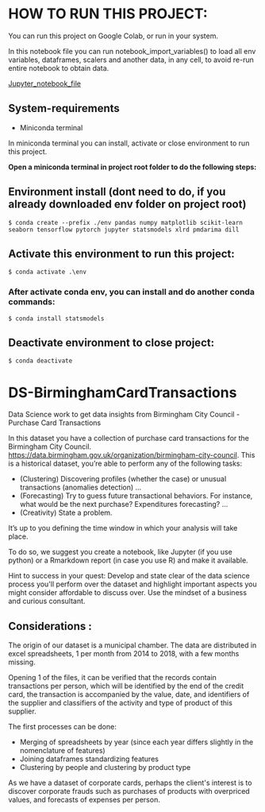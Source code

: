 # HOW TO RUN THIS PROJECT:
You can run this project on Google Colab, or run in your system.

In this notebook file you can run notebook_import_variables() to load all env variables, dataframes, scalers and another data, in any cell, to avoid re-run entire notebook to obtain data.

[Jupyter_notebook_file](https://github.com/ddlandim/DS-BirminghamCardTransactions/blob/main/notebooks/BirminghamCC_PurchaseCardTransactions.ipynb)

## System-requirements
 - Miniconda terminal

In miniconda terminal you can install, activate or close environment to run this project.

**Open a miniconda terminal in project root folder to do the following steps:**

## Environment install (dont need to do, if you already downloaded env folder on project root)
    $ conda create --prefix ./env pandas numpy matplotlib scikit-learn seaborn tensorflow pytorch jupyter statsmodels xlrd pmdarima dill

## Activate this environment to run this project:
    $ conda activate .\env

### After activate conda env, you can install and do another conda commands:
    $ conda install statsmodels

## Deactivate environment to close project:
    $ conda deactivate

# DS-BirminghamCardTransactions
Data Science work to get data insights from Birmingham City Council - Purchase Card Transactions

In this dataset you have a collection of purchase card transactions for the Birmingham City Council. https://data.birmingham.gov.uk/organization/birmingham-city-council. This is a historical dataset, you’re able to perform any of the following tasks:

- (Clustering) Discovering profiles (whether the case) or unusual transactions (anomalies detection) ...
- (Forecasting) Try to guess future transactional behaviors. For instance, what would be the next purchase? Expenditures forecasting? ...
- (Creativity) State a problem.

It’s up to you defining the time window in which your analysis will take place.

To do so, we suggest you create a notebook, like Jupyter (if you use python) or a Rmarkdown report (in case you use R) and make it available.
 
Hint to success in your quest: Develop and state clear of the data science process you'll perform over the dataset and highlight important aspects you might consider affordable to discuss over. Use the mindset of a business and curious consultant.

## Considerations : 
The origin of our dataset is a municipal chamber.
The data are distributed in excel spreadsheets, 1 per month from 2014 to 2018, with a few months missing.  

Opening 1 of the files, it can be verified that the records contain transactions per person, which will be identified by the end of the credit card, the transaction is accompanied by the value, date, and identifiers of the supplier and classifiers of the activity and type of product of this supplier.

The first processes can be done:

- Merging of spreadsheets by year (since each year differs slightly in the nomenclature of features)
- Joining dataframes standardizing features
- Clustering by people and clustering by product type

As we have a dataset of corporate cards, perhaps the client's interest is to discover corporate frauds such as purchases of products with overpriced values, and forecasts of expenses per person.

